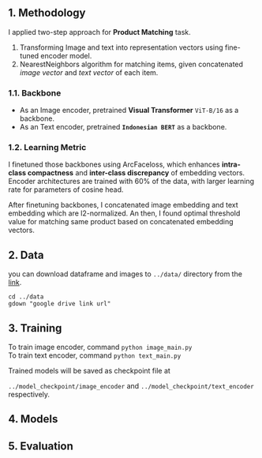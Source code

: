 ## 1. Methodology
I applied two-step approach for <b>Product Matching</b> task. 
    
1. Transforming Image and text into representation vectors using fine-tuned encoder model.
2. NearestNeighbors algorithm for matching items, given concatenated *image vector* and *text vector* of each item.

### 1.1. Backbone
* As an Image encoder, pretrained <b>Visual Transformer</b> ```ViT-B/16``` as a backbone.
* As an Text encoder, pretrained <b>```Indonesian BERT```</b> as a backbone.

### 1.2. Learning Metric
<p>I finetuned those backbones using ArcFaceloss, which enhances <b>intra-class compactness</b> and <b>inter-class discrepancy</b> of embedding vectors. <br> Encoder architectures are trained with 60% of the data, with larger learning rate for parameters of cosine head.</p>
<p>After finetuning backbones, I concatenated image embedding and text embedding which are l2-normalized. An then, I found optimal threshold value for matching same product based on concatenated embedding vectors.</p>



## 2. Data
you can download dataframe and images to ```../data/``` directory from the [link](https://www.kaggle.com/c/shopee-product-matching/data).

``` 
cd ../data
gdown "google drive link url"
```

## 3. Training
To train image encoder, command ```python image_main.py```<br>To train text encoder, command ```python text_main.py```

Trained models will be saved as checkpoint file at 

```../model_checkpoint/image_encoder``` and ```../model_checkpoint/text_encoder``` respectively.

## 4. Models


## 5. Evaluation